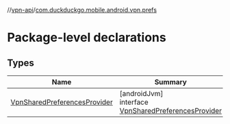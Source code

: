 //[vpn-api](../../index.md)/[com.duckduckgo.mobile.android.vpn.prefs](index.md)

# Package-level declarations

## Types

| Name | Summary |
|---|---|
| [VpnSharedPreferencesProvider](-vpn-shared-preferences-provider/index.md) | [androidJvm]<br>interface [VpnSharedPreferencesProvider](-vpn-shared-preferences-provider/index.md) |
